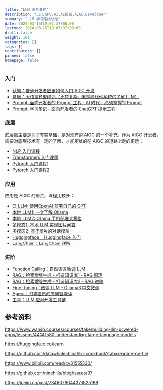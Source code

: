 ```yaml
---
title: "LLM 系列教程"
description: "LLM,GPU,AI,AI绘画,AIGC,Developer"
summary: "LLM 学习路线总结"
date: 2024-03-15T19:07:37+08:00
lastmod: 2024-03-15T19:07:37+08:00
draft: false
weight: 101
categories: []
tags: []
contributors: []
pinned: false
homepage: false
---
```


<div style="text-align: left;">


### 入门
* [认知：普通开发者应该如何入门 AIGC 开发](/blog/普通开发者应该如何入门-aigc-开发)
* [基础：大语言模型综述（比较复杂，但是能让你系统的了解 LLM）](https://github.com/RUCAIBox/LLMSurvey/blob/main/assets/LLM_Survey_Chinese.pdf)
* [Prompt: 面向开发者的 Prompt 工程 - AI 时代，必须掌握的 Prompt](https://github.com/GitHubDaily/ChatGPT-Prompt-Engineering-for-Developers-in-Chinese)
* [Prompt: 学习笔记 - 面向开发者的 ChatGPT 提示工程 ](/blog/chatgpt-提示工程学习笔记)


### 底层
底层篇主要是为了夯实基础，是对现有的 AIGC 的一个补充，作为 AIGC 开发者，需要对底层技术有一定的了解，才能更好的在 AIGC 的道路上走的更远：

* [NLP 入门课程](https://huggingface.co/learn/nlp-course/chapter1/1)
* [Transformers 入门课程](https://huggingface.co/docs/transformers/index)
* [Pytorch 入门课程1](https://github.com/xiaotudui/pytorch-tutorial)
* [Pytorch 入门课程2](https://fancyerii.github.io/books/pytorch/)


### 应用
应用是 AIGC 的重点，课程比较多：

* [云 LLM: 使用OpenAI 部署自己的 GPT](/blog/使用-openai-部署自己的-gpt)
* [本地 LLM1: 一文了解 Ollama](/blog/本地大模型-一文了解-ollama)
* [本地 LLM2: Ollama 手机部署大模型](/blog/ai手机-本地部署大模型)
* [多模态1: 本地 LLM 实现图片问答](/blog/本地大模型llm对话生图)
* [多模态2: 基于图片的对话模型](/blog/本地大模型llm对话生图)
* [Huggingface： Huggingface 入门 ]()
* [LangChain：LangChain 详解]()


### 进阶
* [Function Calling：自然语言微调 LLM]()
* [RAG：检索增强生成 - 打造知识库1 - RAG 原理]()
* [RAG：检索增强生成 - 打造知识库2 - RAG 进阶]()
* [Fine-Tuning：微调 LLM - Ollama3 中文微调]()
* [Agent：打造自己的专属智能体]()
* [工具：LLM 应用开发工具链]()



## 参考资料

https://www.wandb.courses/courses/take/building-llm-powered-apps/lessons/44341580-understanding-large-language-models

https://huggingface.co/learn

https://github.com/datawhalechina/llm-cookbook?tab=readme-ov-file

https://www.bilibili.com/read/cv31555330/

https://github.com/ninehills/blog/issues/97

https://juejin.cn/post/7346079044376625188

</div>
